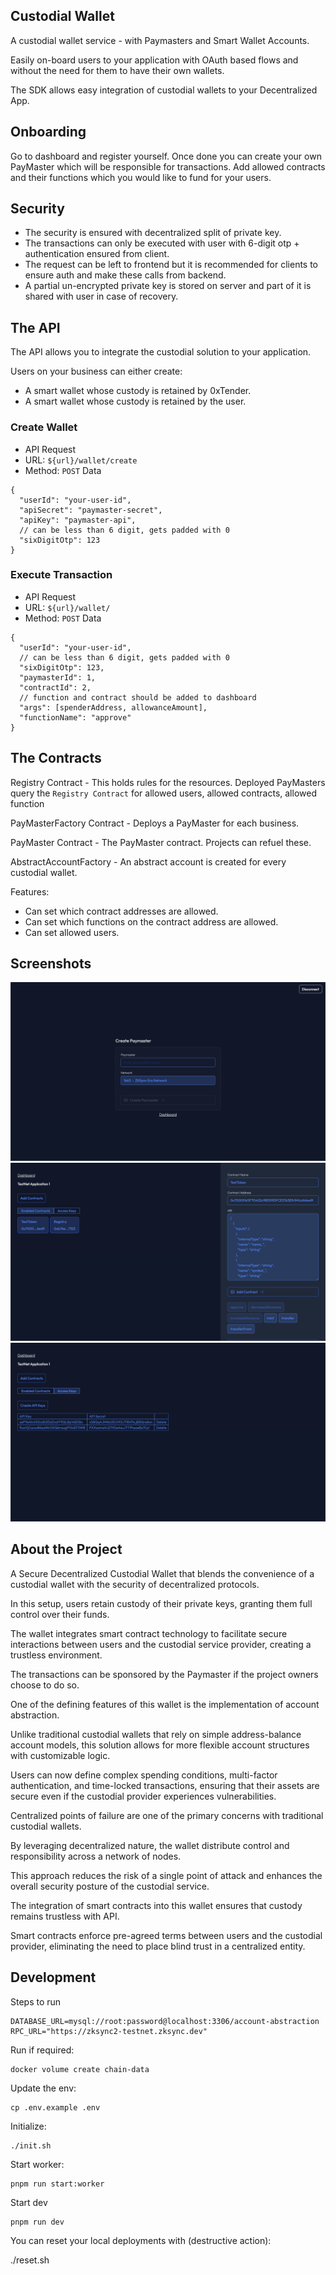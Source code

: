 ## Custodial Wallet

A custodial wallet service - with Paymasters and Smart Wallet Accounts.

Easily on-board users to your application with OAuth based flows and without the need for them to have their own wallets.

The SDK allows easy integration of custodial wallets to your Decentralized App.

## Onboarding

Go to dashboard and register yourself.
Once done you can create your own PayMaster which will be responsible for transactions.
Add allowed contracts and their functions which you would like to fund for your users.

## Security

- The security is ensured with decentralized split of private key.
- The transactions can only be executed with user with 6-digit otp + authentication ensured from client.
- The request can be left to frontend but it is recommended for clients to ensure auth and make these calls from backend.
- A partial un-encrypted private key is stored on server and part of it is shared with user in case of recovery.

## The API

The API allows you to integrate the custodial solution to your application.

Users on your business can either create:

- A smart wallet whose custody is retained by 0xTender.
- A smart wallet whose custody is retained by the user.

### Create Wallet

- API Request
- URL: `${url}/wallet/create`
- Method: `POST`
  Data

```jsonc
{
  "userId": "your-user-id",
  "apiSecret": "paymaster-secret",
  "apiKey": "paymaster-api",
  // can be less than 6 digit, gets padded with 0
  "sixDigitOtp": 123
}
```

### Execute Transaction

- API Request
- URL: `${url}/wallet/`
- Method: `POST`
  Data

```jsonc
{
  "userId": "your-user-id",
  // can be less than 6 digit, gets padded with 0
  "sixDigitOtp": 123,
  "paymasterId": 1,
  "contractId": 2,
  // function and contract should be added to dashboard
  "args": [spenderAddress, allowanceAmount],
  "functionName": "approve"
}
```

## The Contracts

Registry Contract - This holds rules for the resources.
Deployed PayMasters query the `Registry Contract` for allowed users, allowed contracts, allowed function

PayMasterFactory Contract - Deploys a PayMaster for each business.

PayMaster Contract - The PayMaster contract. Projects can refuel these.

AbstractAccountFactory - An abstract account is created for every custodial wallet.

Features:

- Can set which contract addresses are allowed.
- Can set which functions on the contract address are allowed.
- Can set allowed users.

## Screenshots

<img src="./apps/docs/1.png" />
<img src="./apps/docs/2.png" />
<img src="./apps/docs/3.png" />

## About the Project

A Secure Decentralized Custodial Wallet that blends the convenience of a custodial wallet with the security of decentralized protocols.

In this setup, users retain custody of their private keys, granting them full control over their funds.

The wallet integrates smart contract technology to facilitate secure interactions between users and the custodial service provider, creating a trustless environment.

The transactions can be sponsored by the Paymaster if the project owners choose to do so.

One of the defining features of this wallet is the implementation of account abstraction.

Unlike traditional custodial wallets that rely on simple address-balance account models, this solution allows for more flexible account structures with customizable logic.

Users can now define complex spending conditions, multi-factor authentication, and time-locked transactions, ensuring that their assets are secure even if the custodial provider experiences vulnerabilities.

Centralized points of failure are one of the primary concerns with traditional custodial wallets.

By leveraging decentralized nature, the wallet distribute control and responsibility across a network of nodes.

This approach reduces the risk of a single point of attack and enhances the overall security posture of the custodial service.

The integration of smart contracts into this wallet ensures that custody remains trustless with API.

Smart contracts enforce pre-agreed terms between users and the custodial provider, eliminating the need to place blind trust in a centralized entity.

## Development

Steps to run

```env
DATABASE_URL=mysql://root:password@localhost:3306/account-abstraction
RPC_URL="https://zksync2-testnet.zksync.dev"
```

Run if required:

```sh
docker volume create chain-data
```

Update the env:

```
cp .env.example .env
```

Initialize:

```
./init.sh
```

Start worker:

```
pnpm run start:worker
```

Start dev

```
pnpm run dev
```

You can reset your local deployments with (destructive action):

./reset.sh

